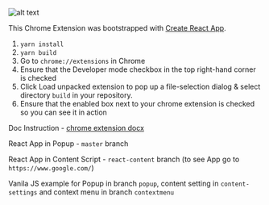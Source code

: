 ![alt text](https://raw.githubusercontent.com/FullStack-Academy-Kiev/react-chrome-extension/master/react-chrome-extension.png)

This Chrome Extension was bootstrapped with [Create React App](https://github.com/facebookincubator/create-react-app).

1) ```yarn install```
2) ```yarn build```
3) Go to ```chrome://extensions``` in Chrome
4) Ensure that the Developer mode checkbox in the top right-hand corner is checked
5) Click Load unpacked extension to pop up a file-selection dialog & select directory ```build``` in your repository.
6) Ensure that the enabled box next to your chrome extension is checked so you can see it in action

Doc Instruction - 
[chrome extension docx](https://github.com/FullStack-Academy-Kiev/react-chrome-extension/blob/master/chrome-extension-doc.docx)

React App in Popup - ```master``` branch

React App in Content Script - ```react-content``` branch (to see App go to ```https://www.google.com/```)

Vanila JS example for Popup in branch ```popup```, content setting in ```content-settings``` and context menu in branch ```contextmenu```
